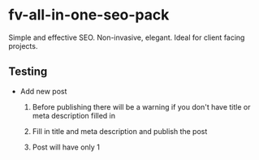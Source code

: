 fv-all-in-one-seo-pack
======================

Simple and effective SEO. Non-invasive, elegant. Ideal for client facing projects.

## Testing

* Add new post

  1. Before publishing there will be a warning if you don't have title or meta description filled in

  2. Fill in title and meta description and publish the post

  3. Post will have only 1 <title> tag and 3 <meta> tags (description, og:description, twitter:description)

* Go To Settings -> FV Simpler SEO

  1. Check "Add no index checkbox to post editing screen"

  2. Go to post editing screen

  3. Check "noindex" checkbox

  4. Post now wont be in wp search results and will have noindex meta tag

* Go To Settings -> FV Simpler SEO

  1. Check "Rewrite Titles"

  2. Go to post page

  3. Page will now have title in format "%post_title% | %blog_title%"

* Go To Settings -> FV Simpler SEO

  1. Setting "Redirect attachment links to the file URLs" is checked by default

  2. Go to post page

  3. Click on image

  4. You will be redirected to image URL